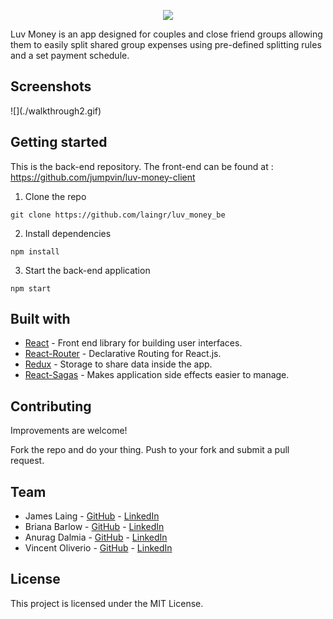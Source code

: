 <p align="center">
  <img src="images/logo-readme-4.png" />
</p>



Luv Money is an app designed for couples and close friend groups allowing them to easily split shared group expenses using pre-defined splitting rules and a set payment schedule.

## Screenshots

<p align="center">
  <div>![](./walkthrough2.gif)</div>
</p>



## Getting started

This is the back-end repository. The front-end can be found at : https://github.com/jumpvin/luv-money-client

1. Clone the repo

```
git clone https://github.com/laingr/luv_money_be
```

2. Install dependencies
```
npm install
```

3. Start the back-end application
```
npm start
```


## Built with

* [React](https://reactjs.org/) - Front end library for building user interfaces.
* [React-Router](https://reacttraining.com/react-router/) - Declarative Routing for React.js.
* [Redux](https://redux.js.org) - Storage to share data inside the app.
* [React-Sagas](https://redux-saga.js.org/) - Makes application side effects easier to manage.



## Contributing

Improvements are welcome!

Fork the repo and do your thing. Push to your fork and submit a pull request.


## Team

* James Laing - [GitHub](https://github.com/laingr) - [LinkedIn](https://www.linkedin.com/in/bernat-muntaner-perello/)
* Briana Barlow  - [GitHub](https://github.com/theebribri) - [LinkedIn](https://www.linkedin.com/in/theebribri/)
* Anurag Dalmia - [GitHub](https://github.com/dalmia007) - [LinkedIn](https://www.linkedin.com/in/anurag-dalmia/)
* Vincent Oliverio - [GitHub](https://github.com/jumpvin) - [LinkedIn](https://www.linkedin.com/in/vincent-oliverio/)


## License

This project is licensed under the MIT License.

